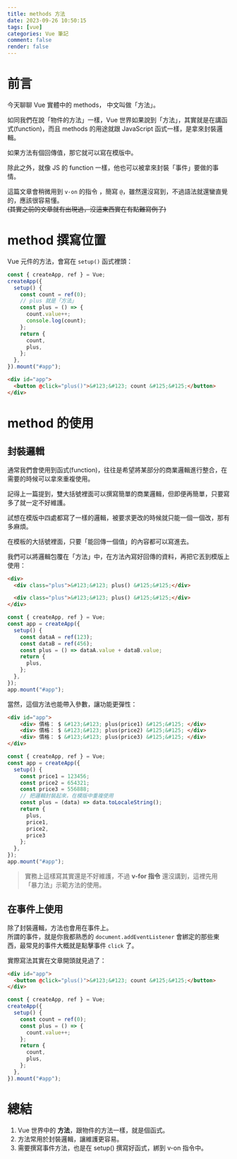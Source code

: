 ```yaml
---
title: methods 方法
date: 2023-09-26 10:50:15
tags: [vue]
categories: Vue 筆記
comment: false
render: false
---
```


# 前言
今天聊聊 Vue 實體中的 methods， 中文叫做「方法」。

如同我們在說「物件的方法」一樣，Vue 世界如果說到「方法」，其實就是在講函式(function)，而且 methods 的用途就跟 JavaScript 函式一樣，是拿來封裝邏輯。

如果方法有個回傳值，那它就可以寫在模版中。

除此之外，就像 JS 的 function 一樣，他也可以被拿來封裝「事件」要做的事情。

這篇文章會稍微用到 `v-on` 的指令 ，簡寫 `@`，雖然還沒寫到，不過語法就還蠻直覺的，應該很容易懂。  
~~(其實之前的文章就有出現過，沒這東西實在有點難寫例子)~~
# method 撰寫位置
Vue 元件的方法，會寫在 `setup()` 函式裡頭：

```js
const { createApp, ref } = Vue;
createApp({
  setup() {
    const count = ref(0);
    // plus 就是「方法」
    const plus = () => {
      count.value++;
      console.log(count);
    };
    return {
      count,
      plus,
    };
  },
}).mount("#app");
```

```html
<div id="app">
  <button @click="plus()">&#123;&#123; count &#125;&#125;</button>
</div>
```

# method 的使用

## 封裝邏輯

通常我們會使用到函式(function)，往往是希望將某部分的商業邏輯進行整合，在需要的時候可以拿來重複使用。

記得上一篇提到，雙大括號裡面可以撰寫簡單的商業邏輯，但即便再簡單，只要寫多了就一定不好維護。

試想在模版中四處都寫了一樣的邏輯，被要求更改的時候就只能一個一個改，那有多麻煩。

在模板的大括號裡面，只要「能回傳一個值」的內容都可以寫進去。  

我們可以將邏輯包覆在「方法」中，在方法內寫好回傳的資料，再把它丟到模版上使用：

```html
<div>
  <div class="plus">&#123;&#123; plus() &#125;&#125;</div>

  <div class="plus">&#123;&#123; plus() &#125;&#125;</div>
</div>
```

```js
const { createApp, ref } = Vue;
const app = createApp({
  setup() {
    const dataA = ref(123);
    const dataB = ref(456);
    const plus = () => dataA.value + dataB.value;
    return {
      plus,
    };
  },
});
app.mount("#app");
```

當然，這個方法也能帶入參數，讓功能更彈性：

```html
<div id="app">
    <div> 價格： $ &#123;&#123; plus(price1) &#125;&#125; </div>
    <div> 價格： $ &#123;&#123; plus(price2) &#125;&#125; </div>
    <div> 價格： $ &#123;&#123; plus(price3) &#125;&#125; </div>
</div>
```

```js
const { createApp, ref } = Vue;
const app = createApp({
  setup() {
    const price1 = 123456;
    const price2 = 654321;
    const price3 = 556888;
    // 把邏輯封裝起來，在模版中重複使用
    const plus = (data) => data.toLocaleString();
    return {
      plus,
      price1,
      price2,
      price3
    };
  },
});
app.mount("#app");
```

> 實務上這樣寫其實還是不好維護，不過 **v-for 指令** 還沒講到，這裡先用「暴力法」示範方法的使用。

## 在事件上使用

除了封裝邏輯，方法也會用在事件上。  
所謂的事件，就是你我都熟悉的 `document.addEventListener` 會綁定的那些東西，最常見的事件大概就是點擊事件 `click` 了。


實際寫法其實在文章開頭就見過了：

```html
<div id="app">
  <button @click="plus()">&#123;&#123; count &#125;&#125;</button>
</div>
```

```js
const { createApp, ref } = Vue;
createApp({
  setup() {
    const count = ref(0);
    const plus = () => {
      count.value++;
    };
    return {
      count,
      plus,
    };
  },
}).mount("#app");
```


# 總結

1. Vue 世界中的 **方法**，跟物件的方法一樣，就是個函式。
2. 方法常用於封裝邏輯，讓維護更容易。
3. 需要撰寫事件方法，也是在 setup() 撰寫好函式，綁到 v-on 指令中。